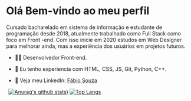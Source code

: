 <h1> Olá Bem-vindo ao meu perfil </h1>
<p>Cursado bacharelado em sistema de informação e estudante de programação desde 2018, atualmente trabalhado como Full Stack como foco em Front -end. Com isso inicie em 2020 estudos em Web Designer para melhorar ainda, mas a experiência dos usuários em projetos futuros.</p>

  - 👨‍💻 Desenvolvedor Front-end. 

  - 🎈 Eu tenho experiencia com HTML, CSS, JS, Git, Python, C++.

  - 💬 Veja meu LinkedIn: <a href="https://www.linkedin.com/in/f%C3%A1bio-souza-b223601a3/">Fábio Souza</a>
  
  [![Anurag's github stats](https://github-readme-stats.vercel.app/api?username=Fabio-sudo-apt&show_icons=true&theme=vue-dark))](https://github.com/anuraghazra/github-readme-stats)
  [![Top Langs](https://github-readme-stats.vercel.app/api/top-langs/?username=Fabio-sudo-apt&show_icons=true&theme=vue-dark&layout=compact)](https://github.com/anuraghazra/github-readme-stats)
